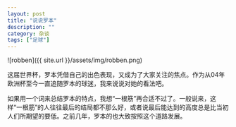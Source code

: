 ```yaml
---
layout: post
title: "说说罗本"
description: ""
category: 杂谈 
tags: ["足球"]
---
```


![robben]({{ site.url }}/assets/img/robben.png)

这届世界杯，罗本凭借自己的出色表现，又成为了大家关注的焦点。作为从04年欧洲杯至今一直追随罗本的球迷，我来说说对她的看法吧。

如果用一个词来总结罗本的特点，我想“一根筋”再合适不过了。一般说来，这样“一根筋”的人往往最后的结局都不那么好，或者说最后能达到的高度总是比当初人们所期望的要低。之前几年，罗本的也大致按照这个道路发展。